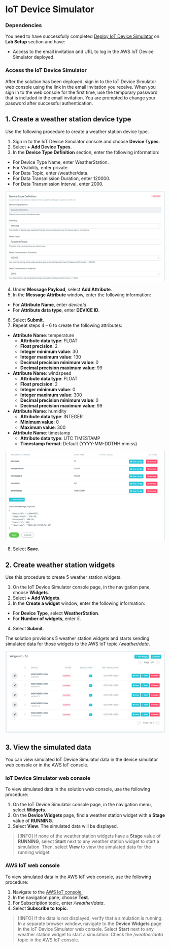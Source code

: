 # IoT Device Simulator

### Dependencies
You need to have successfully completed [Deploy IoT Device Simulator](0-lab-setup/2-deploy-iot-simulator.md) on **Lab Setup** section and have:

* Access to the email invitation and URL to log in the AWS IoT Device Simulator deployed.

### Access the IoT Device Simulator

After the solution has been deployed, sign in to the IoT Device Simulator web console using the link in the email invitation you receive. When you sign in to the web console for the first time, use the temporary password that is included in the email invitation. You are prompted to change your password after successful authentication.

## 1. Create a weather station device type

Use the following procedure to create a weather station device type.

1. Sign in to the IoT Device Simulator console and choose **Device Types**.
2. Select **+ Add Device Types**.
3. In the **Device Type Definition** section, enter the following information:
  * For Device Type Name, enter WeatherStation.
  * For Visibility, enter private.
  * For Data Topic, enter /weather/data.
  * For Data Transmission Duration, enter 120000.
  * For Data Transmission Interval, enter 2000.

![image](img/device-somulator.png)

4. Under **Message Payload**, select **Add Attribute**.
5. In the **Message Attribute** window, enter the following information:
  * For **Attribute Name**, enter *deviceId*.
  * For **Attribute data type**, enter **DEVICE ID**.
6. Select **Submit**.
7. Repeat steps 4 – 6 to create the following attributes:
  * **Attribute Name**: temperature
    * **Attribute data type**: FLOAT
    * **Float precision**: 2
    * **Integer minimum value**: 30
    * **Integer maximum value**: 130
    * **Decimal precision minimum value**: 0
    * **Decimal precision maximum value**: 99
  * **Attribute Name**: windspeed
    * **Attribute data type**: FLOAT
    * **Float precision**: 2
    * **Integer minimum value**: 0
    * **Integer maximum value**: 300
    * **Decimal precision minimum value**: 0
    * **Decimal precision maximum value**: 99
  * **Attribute Name**: humidity
      * **Attribute data type**: INTEGER
      * **Minimum value**: 0
      * **Maximum value**: 300
  * **Attribute Name**: timestamp
      * **Attribute data type**: UTC TIMESTAMP
      * **Timestamp format**: Default (YYYY-MM-DDTHH:mm:ss)

![image](img/device-somulator2.png)

8. Select **Save**.

## 2. Create weather station widgets

Use this procedure to create 5 weather station widgets.

1. On the IoT Device Simulator console page, in the navigation pane, choose **Widgets**.
2. Select **+ Add Widgets**.
3. In the **Create a widget** window, enter the following information:
  * For **Device Type**, select **WeatherStation**.
  * For **Number of widgets**, enter *5*.
  4. Select **Submit**.

The solution provisions 5 weather station widgets and starts sending simulated data for those widgets to the AWS IoT topic */weather/data*.

![image](img/device-somulator3.png)

## 3. View the simulated data

You can view simulated IoT Device Simulator data in the device simulator web console or in the AWS IoT console.

### IoT Device Simulator web console

To view simulated data in the solution web console, use the following procedure:

1. On the IoT Device Simulator console page, in the navigation menu, select **Widgets**.
2. On the **Device Widgets** page, find a weather station widget with a **Stage** value of **RUNNING**.
3. Select **View**.
The simulated data will be displayed.

> [!INFO]
> If none of the weather station widgets have a **Stage** value of **RUNNING**, select **Start** next to any weather station widget to start a simulation. Then, select **View** to view the simulated data for the running widget.

### AWS IoT web console

To view simulated data in the AWS IoT web console, use the following procedure:

1. Navigate to the [AWS IoT console.](https://console.aws.amazon.com/iot/home)
2. In the navigation pane, choose **Test**.
3. For Subscription topic, enter */weather/data*.
4. Select **Subscribe to topic**.

> [!INFO]
>If the data is not displayed, verify that a simulation is running. In a separate browser window, navigate to the **Device Widgets** page in the IoT Device Simulator web console. Select **Start** next to any weather station widget to start a simulation. Check the */weather/data* topic in the AWS IoT console. 

